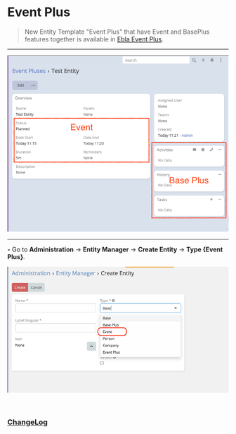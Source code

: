 # Event Plus <a href="https://www.eblasoft.com.tr/espocrm-extension-page/espocrm-ebla-event-plus" target="_blank" id="ext-version" data-id="638eecaa872b85729"></a>

> New Entity Template "Event Plus" that have Event and BasePlus features together is available
> in [Ebla Event Plus](https://www.eblasoft.com.tr/espocrm-extension-page/espocrm-ebla-event-plus).

---

![Event Plus](../../_static/images/extensions/event-plus/event-plus.png)

---

**-** Go to **Administration** -> **Entity Manager** -> **Create Entity** -> **Type {Event Plus}**.

![Event Plus](../../_static/images/extensions/event-plus/event-plus-op.png)

<br>

### <font color=gray> [ChangeLog](changelog.md) </font>